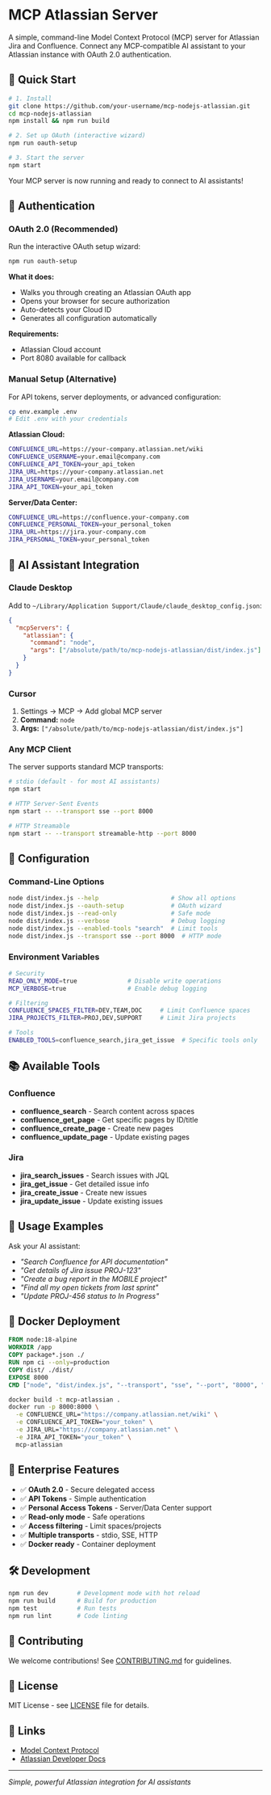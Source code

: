 # MCP Atlassian Server

A simple, command-line Model Context Protocol (MCP) server for Atlassian Jira and Confluence. Connect any MCP-compatible AI assistant to your Atlassian instance with OAuth 2.0 authentication.

## 🚀 Quick Start

```bash
# 1. Install
git clone https://github.com/your-username/mcp-nodejs-atlassian.git
cd mcp-nodejs-atlassian
npm install && npm run build

# 2. Set up OAuth (interactive wizard)
npm run oauth-setup

# 3. Start the server
npm start
```

Your MCP server is now running and ready to connect to AI assistants!

## 🔧 Authentication

### OAuth 2.0 (Recommended)

Run the interactive OAuth setup wizard:

```bash
npm run oauth-setup
```

**What it does:**
- Walks you through creating an Atlassian OAuth app
- Opens your browser for secure authorization  
- Auto-detects your Cloud ID
- Generates all configuration automatically

**Requirements:**
- Atlassian Cloud account
- Port 8080 available for callback

### Manual Setup (Alternative)

For API tokens, server deployments, or advanced configuration:

```bash
cp env.example .env
# Edit .env with your credentials
```

**Atlassian Cloud:**
```bash
CONFLUENCE_URL=https://your-company.atlassian.net/wiki
CONFLUENCE_USERNAME=your.email@company.com
CONFLUENCE_API_TOKEN=your_api_token
JIRA_URL=https://your-company.atlassian.net
JIRA_USERNAME=your.email@company.com
JIRA_API_TOKEN=your_api_token
```

**Server/Data Center:**
```bash
CONFLUENCE_URL=https://confluence.your-company.com
CONFLUENCE_PERSONAL_TOKEN=your_personal_token
JIRA_URL=https://jira.your-company.com
JIRA_PERSONAL_TOKEN=your_personal_token
```

## 🤖 AI Assistant Integration

### Claude Desktop

Add to `~/Library/Application Support/Claude/claude_desktop_config.json`:

```json
{
  "mcpServers": {
    "atlassian": {
      "command": "node",
      "args": ["/absolute/path/to/mcp-nodejs-atlassian/dist/index.js"]
    }
  }
}
```

### Cursor

1. Settings → MCP → Add global MCP server
2. **Command:** `node`
3. **Args:** `["/absolute/path/to/mcp-nodejs-atlassian/dist/index.js"]`

### Any MCP Client

The server supports standard MCP transports:

```bash
# stdio (default - for most AI assistants)
npm start

# HTTP Server-Sent Events
npm start -- --transport sse --port 8000

# HTTP Streamable
npm start -- --transport streamable-http --port 8000
```

## 🔧 Configuration

### Command-Line Options

```bash
node dist/index.js --help                    # Show all options
node dist/index.js --oauth-setup             # OAuth wizard
node dist/index.js --read-only               # Safe mode
node dist/index.js --verbose                 # Debug logging
node dist/index.js --enabled-tools "search"  # Limit tools
node dist/index.js --transport sse --port 8000  # HTTP mode
```

### Environment Variables

```bash
# Security
READ_ONLY_MODE=true              # Disable write operations
MCP_VERBOSE=true                 # Enable debug logging

# Filtering  
CONFLUENCE_SPACES_FILTER=DEV,TEAM,DOC     # Limit Confluence spaces
JIRA_PROJECTS_FILTER=PROJ,DEV,SUPPORT     # Limit Jira projects

# Tools
ENABLED_TOOLS=confluence_search,jira_get_issue  # Specific tools only
```

## 📚 Available Tools

### Confluence
- **confluence_search** - Search content across spaces
- **confluence_get_page** - Get specific pages by ID/title
- **confluence_create_page** - Create new pages
- **confluence_update_page** - Update existing pages

### Jira
- **jira_search_issues** - Search issues with JQL
- **jira_get_issue** - Get detailed issue info
- **jira_create_issue** - Create new issues
- **jira_update_issue** - Update existing issues

## 💬 Usage Examples

Ask your AI assistant:

- *"Search Confluence for API documentation"*
- *"Get details of Jira issue PROJ-123"*
- *"Create a bug report in the MOBILE project"*
- *"Find all my open tickets from last sprint"*
- *"Update PROJ-456 status to In Progress"*

## 🐳 Docker Deployment

```dockerfile
FROM node:18-alpine
WORKDIR /app
COPY package*.json ./
RUN npm ci --only=production
COPY dist/ ./dist/
EXPOSE 8000
CMD ["node", "dist/index.js", "--transport", "sse", "--port", "8000", "--host", "0.0.0.0"]
```

```bash
docker build -t mcp-atlassian .
docker run -p 8000:8000 \
  -e CONFLUENCE_URL="https://company.atlassian.net/wiki" \
  -e CONFLUENCE_API_TOKEN="your_token" \
  -e JIRA_URL="https://company.atlassian.net" \
  -e JIRA_API_TOKEN="your_token" \
  mcp-atlassian
```

## 🏢 Enterprise Features

- ✅ **OAuth 2.0** - Secure delegated access
- ✅ **API Tokens** - Simple authentication
- ✅ **Personal Access Tokens** - Server/Data Center support
- ✅ **Read-only mode** - Safe operations
- ✅ **Access filtering** - Limit spaces/projects
- ✅ **Multiple transports** - stdio, SSE, HTTP
- ✅ **Docker ready** - Container deployment

## 🛠️ Development

```bash
npm run dev        # Development mode with hot reload
npm run build      # Build for production
npm test           # Run tests
npm run lint       # Code linting
```

## 🤝 Contributing

We welcome contributions! See [CONTRIBUTING.md](CONTRIBUTING.md) for guidelines.

## 📄 License

MIT License - see [LICENSE](LICENSE) file for details.

## 🔗 Links

- [Model Context Protocol](https://modelcontextprotocol.io/introduction)
- [Atlassian Developer Docs](https://developer.atlassian.com/)

---

*Simple, powerful Atlassian integration for AI assistants*
